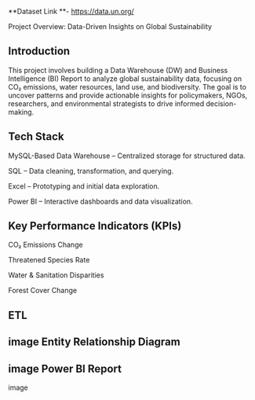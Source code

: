 **Dataset Link **- https://data.un.org/

Project Overview: Data-Driven Insights on Global Sustainability

**Introduction**
---------------

This project involves building a Data Warehouse (DW) and Business Intelligence (BI) Report to analyze global sustainability data, focusing on CO₂ emissions, water resources, land use, and biodiversity. The goal is to uncover patterns and provide actionable insights for policymakers, NGOs, researchers, and environmental strategists to drive informed decision-making.



**Tech Stack**
-------------

MySQL-Based Data Warehouse – Centralized storage for structured data.

SQL – Data cleaning, transformation, and querying.

Excel – Prototyping and initial data exploration.

Power BI – Interactive dashboards and data visualization.



**Key Performance Indicators (KPIs)**
-----------------------------------

CO₂ Emissions Change

Threatened Species Rate

Water & Sanitation Disparities

Forest Cover Change

**ETL**
-------

image
**Entity Relationship Diagram**
------------------------------

image
**Power BI Report**
------------------

image
